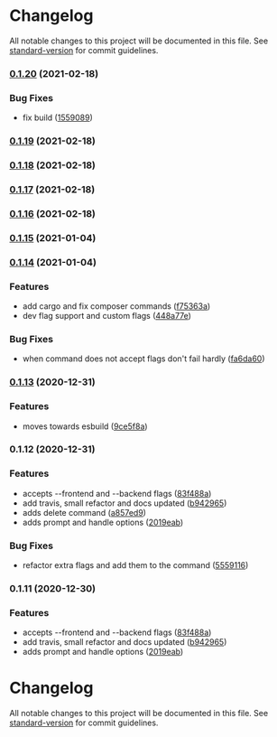 # Changelog

All notable changes to this project will be documented in this file. See [standard-version](https://github.com/conventional-changelog/standard-version) for commit guidelines.

### [0.1.20](https://github.com/omarsotillo/spm/compare/v0.1.19...v0.1.20) (2021-02-18)


### Bug Fixes

* fix build ([1559089](https://github.com/omarsotillo/spm/commit/1559089c108c3eadd1b768ff9626b9708f09ddcb))

### [0.1.19](https://github.com/omarsotillo/spm/compare/v0.1.18...v0.1.19) (2021-02-18)

### [0.1.18](https://github.com/omarsotillo/spm/compare/v0.1.17...v0.1.18) (2021-02-18)

### [0.1.17](https://github.com/omarsotillo/spm/compare/v0.1.16...v0.1.17) (2021-02-18)

### [0.1.16](https://github.com/omarsotillo/spm/compare/v0.1.15...v0.1.16) (2021-02-18)

### [0.1.15](https://github.com/omarsotillo/spm/compare/v0.1.14...v0.1.15) (2021-01-04)

### [0.1.14](https://github.com/omarsotillo/spm/compare/v0.1.13...v0.1.14) (2021-01-04)


### Features

* add cargo and fix composer commands ([f75363a](https://github.com/omarsotillo/spm/commit/f75363a0e9fd1f5c502b59f6b31adc467ba02183))
* dev flag support and custom flags ([448a77e](https://github.com/omarsotillo/spm/commit/448a77e5f64f8233f61cc882eaee6d014901bfbb))


### Bug Fixes

* when command does not accept flags don't fail hardly ([fa6da60](https://github.com/omarsotillo/spm/commit/fa6da60365fb25e651fcc8a90f8f55b681dca210))

### [0.1.13](https://github.com/omarsotillo/spm/compare/v0.1.12...v0.1.13) (2020-12-31)


### Features

* moves towards esbuild ([9ce5f8a](https://github.com/omarsotillo/spm/commit/9ce5f8af8352803ef5db27ef393b50612d88d0f8))

### 0.1.12 (2020-12-31)


### Features

* accepts --frontend and --backend flags ([83f488a](https://github.com/omarsotillo/spm/commit/83f488a8880be0bd182738b38a699efb4260be30))
* add travis, small refactor and docs updated ([b942965](https://github.com/omarsotillo/spm/commit/b94296589368a2424738370ddf128fcc95642950))
* adds delete command ([a857ed9](https://github.com/omarsotillo/spm/commit/a857ed937c9527d97decef1bae2d4beb77943be7))
* adds prompt and handle options ([2019eab](https://github.com/omarsotillo/spm/commit/2019eab39296e003ee952dfc887d502354e2e24d))


### Bug Fixes

* refactor extra flags and add them to the command ([5559116](https://github.com/omarsotillo/spm/commit/55591162919c30d0d22d353034ed178df223709d))

### 0.1.11 (2020-12-30)


### Features

* accepts --frontend and --backend flags ([83f488a](https://github.com/omarsotillo/spm/commit/83f488a8880be0bd182738b38a699efb4260be30))
* add travis, small refactor and docs updated ([b942965](https://github.com/omarsotillo/spm/commit/b94296589368a2424738370ddf128fcc95642950))
* adds prompt and handle options ([2019eab](https://github.com/omarsotillo/spm/commit/2019eab39296e003ee952dfc887d502354e2e24d))

# Changelog

All notable changes to this project will be documented in this file. See [standard-version](https://github.com/conventional-changelog/standard-version) for commit guidelines.
